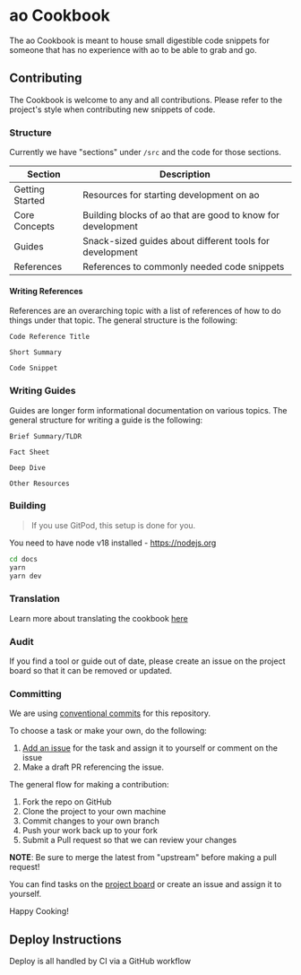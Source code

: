 # ao Cookbook

The ao Cookbook is meant to house small digestible code snippets
for someone that has no experience with ao to be able
to grab and go.

## Contributing

The Cookbook is welcome to any and all contributions. Please refer to
the project's style when contributing new snippets of code.

### Structure

Currently we have "sections" under `/src` and the code for those sections.

| Section         | Description                                                 |
| --------------- | ----------------------------------------------------------- |
| Getting Started | Resources for starting development on ao                    |
| Core Concepts   | Building blocks of ao that are good to know for development |
| Guides          | Snack-sized guides about different tools for development    |
| References      | References to commonly needed code snippets                 |

#### Writing References

References are an overarching topic with a list of references of how to do
things under that topic. The general structure is the following:

```
Code Reference Title

Short Summary

Code Snippet
```

### Writing Guides

Guides are longer form informational documentation on various topics.
The general structure for writing a guide is the following:

```
Brief Summary/TLDR

Fact Sheet

Deep Dive

Other Resources
```

### Building

> If you use GitPod, this setup is done for you.

You need to have node v18 installed - https://nodejs.org

```sh
cd docs
yarn
yarn dev
```

### Translation

Learn more about translating the cookbook [here](./docs/languages/README.md)

### Audit

If you find a tool or guide out of date, please create an issue on the project board so that it can be removed or updated.

### Committing

We are using [conventional commits](https://www.conventionalcommits.org/en/v1.0.0/)
for this repository.

To choose a task or make your own, do the following:

1. [Add an issue](https://github.com/permaweb/ao-cookbook/issues/new) for the task and assign it to yourself or comment on the issue
2. Make a draft PR referencing the issue.

The general flow for making a contribution:

1. Fork the repo on GitHub
2. Clone the project to your own machine
3. Commit changes to your own branch
4. Push your work back up to your fork
5. Submit a Pull request so that we can review your changes

**NOTE**: Be sure to merge the latest from "upstream" before making a
pull request!

You can find tasks on the [project board](https://github.com/orgs/permaweb/projects/4)
or create an issue and assign it to yourself.

Happy Cooking!

## Deploy Instructions

Deploy is all handled by CI via a GitHub workflow
